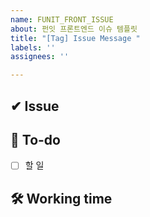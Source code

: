 ```yaml
---
name: FUNIT_FRONT_ISSUE
about: 펀잇 프론트엔드 이슈 템플릿
title: "[Tag] Issue Message "
labels: ''
assignees: ''

---
```


## ✔ Issue

<!-- 이슈에 대해 간략하게 설명해주세요 -->

## 📝 To-do

<!-- 진행할 작업에 대해 적어주세요 -->

- [ ] 할 일

## 🛠 Working time

<!-- 예상 작업시간을 적어주세요 -->

